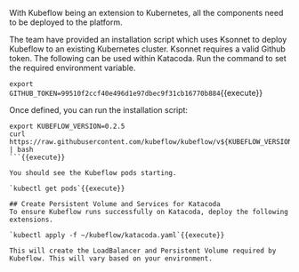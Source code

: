 With Kubeflow being an extension to Kubernetes, all the components need to be deployed to the platform. 

The team have provided an installation script which uses Ksonnet to deploy Kubeflow to an existing Kubernetes cluster. Ksonnet requires a valid Github token. The following can be used within Katacoda. Run the command to set the required environment variable.

`export GITHUB_TOKEN=99510f2ccf40e496d1e97dbec9f31cb16770b884`{{execute}}

Once defined, you can run the installation script:

```
export KUBEFLOW_VERSION=0.2.5
curl https://raw.githubusercontent.com/kubeflow/kubeflow/v${KUBEFLOW_VERSION}/scripts/deploy.sh | bash
```{{execute}}

You should see the Kubeflow pods starting.

`kubectl get pods`{{execute}}

## Create Persistent Volume and Services for Katacoda
To ensure Kubeflow runs successfully on Katacoda, deploy the following extensions.

`kubectl apply -f ~/kubeflow/katacoda.yaml`{{execute}}

This will create the LoadBalancer and Persistent Volume required by Kubeflow. This will vary based on your environment.